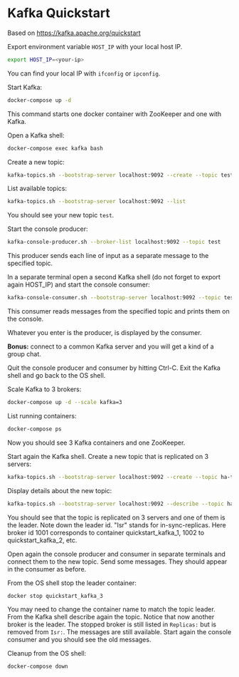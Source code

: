 # Kafka Quickstart

Based on https://kafka.apache.org/quickstart

Export environment variable `HOST_IP` with your local host IP.
```sh
export HOST_IP=<your-ip>
```
You can find your local IP with `ifconfig` or `ipconfig`.

Start Kafka:
```sh
docker-compose up -d
```
This command starts one docker container with ZooKeeper and one with Kafka.

Open a Kafka shell:
```sh
docker-compose exec kafka bash
```

Create a new topic:
```sh
kafka-topics.sh --bootstrap-server localhost:9092 --create --topic test --partitions 1 --replication-factor 1
```

List available topics:
```sh
kafka-topics.sh --bootstrap-server localhost:9092 --list
```
You should see your new topic `test`.

Start the console producer:
```sh
kafka-console-producer.sh --broker-list localhost:9092 --topic test
```
This producer sends each line of input as a separate message to the specified topic.

In a separate terminal open a second Kafka shell (do not forget to export again HOST_IP) and start the console consumer:
```sh
kafka-console-consumer.sh --bootstrap-server localhost:9092 --topic test --from-beginning
```
This consumer reads messages from the specified topic and prints them on the console.

Whatever you enter is the producer, is displayed by the consumer.

**Bonus:** connect to a common Kafka server and you will get a kind of a group chat.

Quit the console producer and consumer by hitting Ctrl-C.
Exit the Kafka shell and go back to the OS shell.

Scale Kafka to 3 brokers:
```sh
docker-compose up -d --scale kafka=3
```

List running containers:
```sh
docker-compose ps
```
Now you should see 3 Kafka containers and one ZooKeeper.

Start again the Kafka shell.
Create a new topic that is replicated on 3 servers:
```sh
kafka-topics.sh --bootstrap-server localhost:9092 --create --topic ha-test --partitions 1 --replication-factor 3
```
Display details about the new topic:
```sh
kafka-topics.sh --bootstrap-server localhost:9092 --describe --topic ha-test
```
You should see that the topic is replicated on 3 servers and one of them is the leader. Note down the leader id.
"Isr" stands for in-sync-replicas.
Here broker id 1001 corresponds to container quickstart_kafka_1, 1002 to quickstart_kafka_2, etc.

Open again the console producer and consumer in separate terminals and connect them to the new topic. Send some messages. They should appear in the consumer as before.

From the OS shell stop the leader container:
```sh
docker stop quickstart_kafka_3
```
You may need to change the container name to match the topic leader.
From the Kafka shell describe again the topic. Notice that now another broker is the leader. The stopped broker is still listed in `Replicas:` but is removed from `Isr:`.
The messages are still available. Start again the console consumer and you should see the old messages.

Cleanup from the OS shell:
```sh
docker-compose down
```
